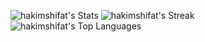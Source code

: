 ![hakimshifat's Stats](https://github-readme-stats.vercel.app/api?username=hakimshifat&theme=nord&show_icons=true&hide_border=true&count_private=true)
![hakimshifat's Streak](https://github-readme-streak-stats.herokuapp.com/?user=hakimshifat&theme=nord&hide_border=true)
![hakimshifat's Top Languages](https://github-readme-stats.vercel.app/api/top-langs/?username=hakimshifat&theme=nord&show_icons=true&hide_border=true&layout=compact)
